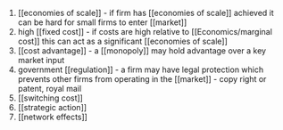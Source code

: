 1. [[economies of scale]] - if firm has [[economies of scale]] achieved it can be hard for small firms to enter [[market]]
2. high [[fixed cost]] - if costs are high relative to [[Economics/marginal cost]] this can act as a significant [[economies of scale]] 
3. [[cost advantage]] - a [[monopoly]] may hold advantage over a key market input
4. government [[regulation]] - a firm may have legal protection which prevents other firms from operating in the [[market]] - copy right or patent, royal mail
5. [[switching cost]]
6. [[strategic action]]
7. [[network effects]] 
